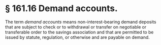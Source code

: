 # § 161.16   Demand accounts.

The term *demand accounts* means non-interest-bearing demand deposits that are subject to check or to withdrawal or transfer on negotiable or transferable order to the savings association and that are permitted to be issued by statute, regulation, or otherwise and are payable on demand.




